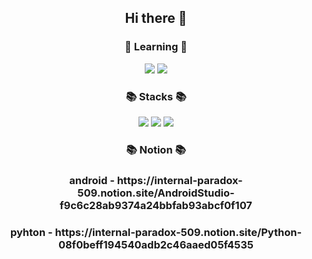<div align="center">
   <h2>Hi there 👋</h2>
   
   
   <div>
     <h3>🌱 Learning 🌱</h3>
     <img src="https://img.shields.io/badge/Flutter-02569B?style=flat-square&logo=Flutter&logoColor=white"/>
     <img src="https://img.shields.io/badge/Android-3DDC84?style=flat-square&logo=Android&logoColor=white"/>
   </div>
   
   <div>
      <h3>📚 Stacks 📚</h3>
      <img src="https://img.shields.io/badge/Java-007396?style=flat-square&logo=Java&logoColor=white"/>
      <img src="https://img.shields.io/badge/C++-00599C?style=flat-square&logo=cplusplus&logoColor=white"/>
      <img src="https://img.shields.io/badge/Mysql-4479A1?style=flat-square&logo=Mysql&logoColor=white"/>
   </div>
   <div>
      <h3> 📚 Notion 📚</h3>
      <h3> android - https://internal-paradox-509.notion.site/AndroidStudio-f9c6c28ab9374a24bbfab93abcf0f107 </h3>
      <h3> pyhton - https://internal-paradox-509.notion.site/Python-08f0beff194540adb2c46aaed05f4535 </h3>
   </div>
   
   <h2></h2>
   <br>
   

</div>


